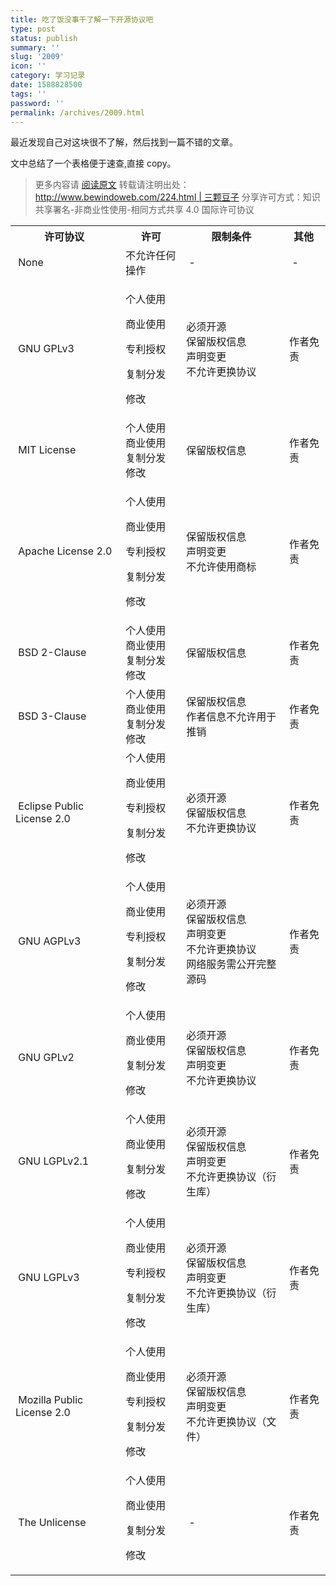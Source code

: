 ```yaml
---
title: 吃了饭没事干了解一下开源协议吧
type: post
status: publish
summary: ''
slug: '2009'
icon: ''
category: 学习记录
date: 1588828500
tags: ''
password: ''
permalink: /archives/2009.html
---
```


最近发现自己对这块很不了解，然后找到一篇不错的文章。

文中总结了一个表格便于速查,直接 copy。

> 更多内容请 [阅读原文][1]
> 转载请注明出处：[http://www.bewindoweb.com/224.html | 三颗豆子][1]
> 分享许可方式：知识共享署名-非商业性使用-相同方式共享 4.0 国际许可协议

<table border="0" width="100%" cellpadding="0" cellspacing="0">
  <tbody>
    <tr>
      <th>许可协议&nbsp;</th>
      <th>许可</th>
      <th>限制条件&nbsp;</th>
      <th>其他&nbsp;</th>
    </tr>
    <tr>
      <td>&nbsp;None</td>
      <td>不允许任何操作</td>
      <td>&nbsp;-</td>
      <td>&nbsp;-</td>
    </tr>
    <tr>
      <td>&nbsp;GNU GPLv3</td>
      <td>
        <p>个人使用</p>
        <p>商业使用</p>
        <p>专利授权</p>
        <p>复制分发</p>
        <p>修改</p>
      </td>
      <td>必须开源<br />保留版权信息<br />声明变更<br />不允许更换协议</td>
      <td>作者免责</td>
    </tr>
    <tr>
      <td>&nbsp;MIT License</td>
      <td>个人使用<br />商业使用<br />复制分发<br />修改</td>
      <td>保留版权信息</td>
      <td>作者免责</td>
    </tr>
    <tr>
      <td>&nbsp;Apache License 2.0</td>
      <td>
        <p>个人使用</p>
        <p>商业使用</p>
        <p>专利授权</p>
        <p>复制分发</p>
        <p>修改</p>
      </td>
      <td>保留版权信息<br />声明变更<br />不允许使用商标&nbsp;&nbsp;<br /></td>
      <td>作者免责<br /></td>
    </tr>
    <tr>
      <td>&nbsp;BSD 2-Clause</td>
      <td>个人使用<br />商业使用<br />复制分发<br />修改</td>
      <td>保留版权信息</td>
      <td>作者免责</td>
    </tr>
    <tr>
      <td>&nbsp;BSD 3-Clause</td>
      <td>个人使用<br />商业使用<br />复制分发<br />修改</td>
      <td>保留版权信息<br />作者信息不允许用于推销</td>
      <td>作者免责</td>
    </tr>
    <tr>
      <td>&nbsp;Eclipse Public License 2.0</td>
      <td>
        个人使用
        <p>商业使用</p>
        <p>专利授权</p>
        <p>复制分发</p>
        <p>修改</p>
      </td>
      <td>必须开源<br />保留版权信息<br />不允许更换协议</td>
      <td>作者免责</td>
    </tr>
    <tr>
      <td>&nbsp;GNU AGPLv3</td>
      <td>
        个人使用
        <p>商业使用</p>
        <p>专利授权</p>
        <p>复制分发</p>
        <p>修改</p>
      </td>
      <td>
        必须开源<br />保留版权信息<br />声明变更<br />不允许更换协议<br />网络服务需公开完整源码
      </td>
      <td>作者免责</td>
    </tr>
    <tr>
      <td>&nbsp;GNU GPLv2</td>
      <td>
        个人使用
        <p>商业使用</p>
        <p>复制分发</p>
        <p>修改</p>
      </td>
      <td>必须开源<br />保留版权信息<br />声明变更<br />不允许更换协议</td>
      <td>作者免责</td>
    </tr>
    <tr>
      <td>&nbsp;GNU LGPLv2.1</td>
      <td>
        个人使用
        <p>商业使用</p>
        <p>复制分发</p>
        <p>修改</p>
      </td>
      <td>必须开源<br />保留版权信息<br />声明变更<br />不允许更换协议（衍生库）</td>
      <td>作者免责</td>
    </tr>
    <tr>
      <td>&nbsp;GNU LGPLv3</td>
      <td>
        个人使用
        <p>商业使用</p>
        <p>专利授权</p>
        <p>复制分发</p>
        <p>修改</p>
      </td>
      <td>必须开源<br />保留版权信息<br />声明变更<br />不允许更换协议（衍生库）&nbsp;&nbsp;</td>
      <td>作者免责</td>
    </tr>
    <tr>
      <td>&nbsp;Mozilla Public License 2.0</td>
      <td>
        个人使用
        <p>商业使用</p>
        <p>专利授权</p>
        <p>复制分发</p>
        <p>修改</p>
      </td>
      <td>必须开源<br />保留版权信息<br />声明变更<br />不允许更换协议（文件）</td>
      <td>作者免责</td>
    </tr>
    <tr>
      <td>&nbsp;The Unlicense</td>
      <td>
        个人使用
        <p>商业使用</p>
        <p>复制分发</p>
        <p>修改</p>
      </td>
      <td>&nbsp;-</td>
      <td>作者免责</td>
    </tr>
  </tbody>
</table>

[1]: http://www.bewindoweb.com/224.html
